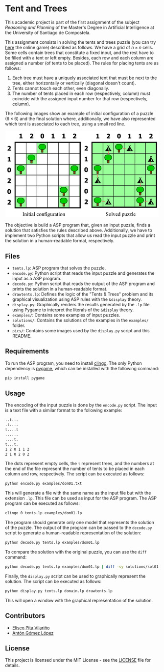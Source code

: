 # Tent and Trees

This academic project is part of the first assignment of the subject _Reasoning and Planning_ of the Master's Degree in Artificial Intelligence at the University of Santiago de Compostela.

This assignment consists in solving the tents and trees puzzle (you can try [here](https://www.puzzle-tents.com/) the online game) described as follows. We have a grid of $n \times n$ cells. Some cells contain trees that constitute a fixed input, and the rest have to be filled with a tent or left empty. Besides, each row and each column are assigned a number (of tents to be placed). The rules for placing tents are as follows:

1. Each tree must have a uniquely associated tent that must be next
   to the tree, either horizontally or vertically (diagonal doesn't
   count).
2. Tents cannot touch each other, even diagonally.
3. The number of tents placed in each row (respectively, column) must coincide with the assigned input number for that row (respectively, column).

The following images show an example of initial configuration of a puzzle ($6 \times 6$) and the final solution where, additionally, we have also represented which tent is associated to each tree, using a small red line.

<div align="center">
  <img src="pics/example.png" width=500>
</div>

The objective is build a ASP program that, given an input puzzle, finds a solution that satisfies the rules described above. Additionally, we have to implement two Python scripts that allow us read the input puzzle and print the solution in a human-readable format, respectively.

## Files

- `tents.lp`: ASP program that solves the puzzle.
- `encode.py`: Python script that reads the input puzzle and generates the input as a ASP program.
- `decode.py`: Python script that reads the output of the ASP program and prints the solution in a human-readable format.
- `drawtents.lp`: Defines the logic of the "Tents & Trees" problem and its graphical visualization using ASP rules with the `&display` theory.
- `display.py`: Graphically renders the results generated by the `.lp` file using Pygame to interpret the literals of the `&display` theory.
- `examples/`: Contains some examples of input puzzles.
- `solutions/`: Contains the solutions of the examples in the `examples/` folder.
- `pics/`: Contains some images used by the `display.py` script and this README.

## Requirements

To run the ASP program, you need to install [clingo](https://potassco.org/clingo/). The only Python dependency is [pygame](https://www.pygame.org/), which can be installed with the following command:

```bash
pip install pygame
```

## Usage

The encoding of the input puzzle is done by the `encode.py` script. The input is a text file with a similar format to the following example:

```
..t...
.t....
t....t
......
....t.
t...t.
1 2 0 1 1 2
2 1 0 2 0 2
```

The dots represent empty cells, the `t` represent trees, and the numbers at the end of the file represent the number of tents to be placed in each column and row, respectively. The script can be executed as follows:

```bash
python encode.py examples/dom01.txt
```

This will generate a file with the same name as the input file but with the extension `.lp`. This file can be used as input for the ASP program. The ASP program can be executed as follows:

```bash
clingo 0 tents.lp examples/dom01.lp
```

The program should generate only one model that represents the solution of the puzzle. The output of the program can be passed to the `decode.py` script to generate a human-readable representation of the solution:

```bash
python decode.py tents.lp examples/dom01.lp
```

To compare the solution with the original puzzle, you can use the `diff` command:

```bash
python decode.py tents.lp examples/dom01.lp | diff -sy solutions/sol01.txt -
```

Finally, the `display.py` script can be used to graphically represent the solution. The script can be executed as follows:

```bash
python display.py tents.lp domain.lp drawtents.lp
```

This will open a window with the graphical representation of the solution.

## Contributors

- [Eliseo Pita Vilariño](https://github.com/elipitav)
- [Antón Gómez López](https://github.com/antongomez)

## License

This project is licensed under the MIT License - see the [LICENSE](LICENSE) file for details.
